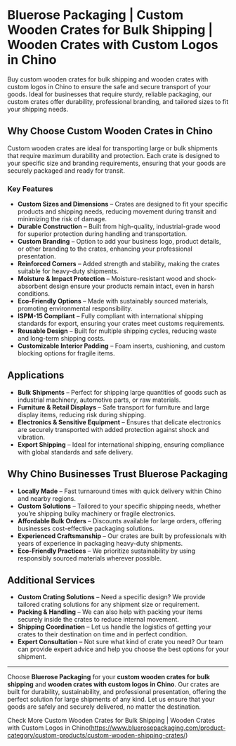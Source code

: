 # Bluerose Packaging | Custom Wooden Crates for Bulk Shipping | Wooden Crates with Custom Logos in Chino

Buy custom wooden crates for bulk shipping and wooden crates with custom logos in Chino to ensure the safe and secure transport of your goods. Ideal for businesses that require sturdy, reliable packaging, our custom crates offer durability, professional branding, and tailored sizes to fit your shipping needs.

## Why Choose Custom Wooden Crates in Chino

Custom wooden crates are ideal for transporting large or bulk shipments that require maximum durability and protection. Each crate is designed to your specific size and branding requirements, ensuring that your goods are securely packaged and ready for transit.

### Key Features

- **Custom Sizes and Dimensions** – Crates are designed to fit your specific products and shipping needs, reducing movement during transit and minimizing the risk of damage.
- **Durable Construction** – Built from high-quality, industrial-grade wood for superior protection during handling and transportation.
- **Custom Branding** – Option to add your business logo, product details, or other branding to the crates, enhancing your professional presentation.
- **Reinforced Corners** – Added strength and stability, making the crates suitable for heavy-duty shipments.
- **Moisture & Impact Protection** – Moisture-resistant wood and shock-absorbent design ensure your products remain intact, even in harsh conditions.
- **Eco-Friendly Options** – Made with sustainably sourced materials, promoting environmental responsibility.
- **ISPM-15 Compliant** – Fully compliant with international shipping standards for export, ensuring your crates meet customs requirements.
- **Reusable Design** – Built for multiple shipping cycles, reducing waste and long-term shipping costs.
- **Customizable Interior Padding** – Foam inserts, cushioning, and custom blocking options for fragile items.

## Applications

- **Bulk Shipments** – Perfect for shipping large quantities of goods such as industrial machinery, automotive parts, or raw materials.
- **Furniture & Retail Displays** – Safe transport for furniture and large display items, reducing risk during shipping.
- **Electronics & Sensitive Equipment** – Ensures that delicate electronics are securely transported with added protection against shock and vibration.
- **Export Shipping** – Ideal for international shipping, ensuring compliance with global standards and safe delivery.

## Why Chino Businesses Trust Bluerose Packaging

- **Locally Made** – Fast turnaround times with quick delivery within Chino and nearby regions.
- **Custom Solutions** – Tailored to your specific shipping needs, whether you’re shipping bulky machinery or fragile electronics.
- **Affordable Bulk Orders** – Discounts available for large orders, offering businesses cost-effective packaging solutions.
- **Experienced Craftsmanship** – Our crates are built by professionals with years of experience in packaging heavy-duty shipments.
- **Eco-Friendly Practices** – We prioritize sustainability by using responsibly sourced materials wherever possible.

## Additional Services

- **Custom Crating Solutions** – Need a specific design? We provide tailored crating solutions for any shipment size or requirement.
- **Packing & Handling** – We can also help with packing your items securely inside the crates to reduce internal movement.
- **Shipping Coordination** – Let us handle the logistics of getting your crates to their destination on time and in perfect condition.
- **Expert Consultation** – Not sure what kind of crate you need? Our team can provide expert advice and help you choose the best options for your shipment.

---

Choose **Bluerose Packaging** for your **custom wooden crates for bulk shipping** and **wooden crates with custom logos in Chino**. Our crates are built for durability, sustainability, and professional presentation, offering the perfect solution for large shipments of any kind. Let us ensure that your goods are safely and securely delivered, no matter the destination.

Check More Custom Wooden Crates for Bulk Shipping | Wooden Crates with Custom Logos in Chino(https://www.bluerosepackaging.com/product-category/custom-products/custom-wooden-shipping-crates/)



